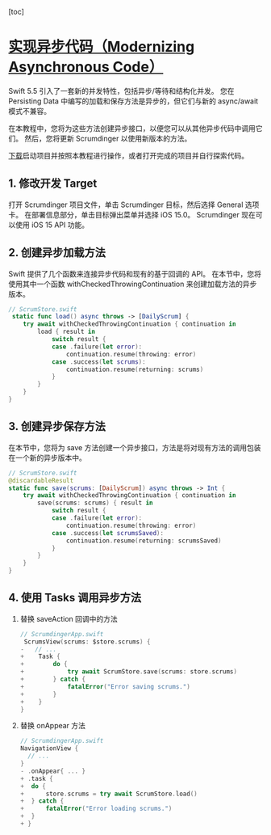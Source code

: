 [toc]

# [实现异步代码（Modernizing Asynchronous Code）](https://developer.apple.com/tutorials/app-dev-training/modernizing-asynchronous-code)

Swift 5.5 引入了一套新的并发特性，包括异步/等待和结构化并发。 您在 Persisting Data 中编写的加载和保存方法是异步的，但它们与新的 async/await 模式不兼容。

在本教程中，您将为这些方法创建异步接口，以便您可以从其他异步代码中调用它们。 然后，您将更新 Scrumdinger 以使用新版本的方法。

[下载](https://docs-assets.developer.apple.com/published/1497b483538ecb8b0eaf70ec72a10b37/ModernizingAsynchronousCode.zip)启动项目并按照本教程进行操作，或者打开完成的项目并自行探索代码。

## 1. 修改开发 Target 

打开 Scrumdinger 项目文件，单击 Scrumdinger 目标，然后选择 General 选项卡。
在部署信息部分，单击目标弹出菜单并选择 iOS 15.0。
Scrumdinger 现在可以使用 iOS 15 API 功能。

## 2. 创建异步加载方法

Swift 提供了几个函数来连接异步代码和现有的基于回调的 API。 在本节中，您将使用其中一个函数 withCheckedThrowingContinuation 来创建加载方法的异步版本。

```swift
// ScrumStore.swift
 static func load() async throws -> [DailyScrum] {
    try await withCheckedThrowingContinuation { continuation in
        load { result in
            switch result {
            case .failure(let error):
                continuation.resume(throwing: error)
            case .success(let scrums):
                continuation.resume(returning: scrums)
            }
        }
    }
}
```

## 3. 创建异步保存方法

在本节中，您将为 save 方法创建一个异步接口，方法是将对现有方法的调用包装在一个新的异步版本中。

```swift
// ScrumStore.swift
@discardableResult
static func save(scrums: [DailyScrum]) async throws -> Int {
    try await withCheckedThrowingContinuation { continuation in
        save(scrums: scrums) { result in
            switch result {
            case .failure(let error):
                continuation.resume(throwing: error)
            case .success(let scrumsSaved):
                continuation.resume(returning: scrumsSaved)
            }
        }
    }
}
```

## 4. 使用 Tasks 调用异步方法

1. 替换 saveAction 回调中的方法

   ```swift
   // ScrumdingerApp.swift
    ScrumsView(scrums: $store.scrums) {
   -   // ...
   +    Task {
   +        do {
   +            try await ScrumStore.save(scrums: store.scrums)
   +        } catch {
   +            fatalError("Error saving scrums.")
   +        }
   +    }
   }
   ```

2. 替换 onAppear 方法

   ```swift
   // ScrumdingerApp.swift
   NavigationView {
     // ...
   }
   - .onAppear{ ... }
   + .task {
   +  do {
   +      store.scrums = try await ScrumStore.load()
   +  } catch {
   +      fatalError("Error loading scrums.")
   +  }
   + }